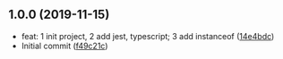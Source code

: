 ## 1.0.0 (2019-11-15)

* feat: 1 init project, 2 add jest, typescript; 3 add instanceof ([14e4bdc](https://github.com/Rain120/awesome-javascript-code-implementation/commit/14e4bdc))
* Initial commit ([f49c21c](https://github.com/Rain120/awesome-javascript-code-implementation/commit/f49c21c))



